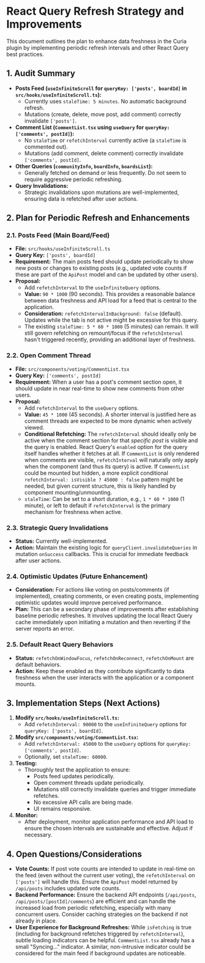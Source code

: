 # React Query Refresh Strategy and Improvements

This document outlines the plan to enhance data freshness in the Curia plugin by implementing periodic refresh intervals and other React Query best practices.

## 1. Audit Summary

- **Posts Feed (`useInfiniteScroll` for `queryKey: ['posts', boardId]` in `src/hooks/useInfiniteScroll.ts`):**
    - Currently uses `staleTime: 5 minutes`. No automatic background refresh.
    - Mutations (create, delete, move post, add comment) correctly invalidate `['posts']`.
- **Comment List (`CommentList.tsx` using `useQuery` for `queryKey: ['comments', postId]`):**
    - No `staleTime` or `refetchInterval` currently active (a `staleTime` is commented out).
    - Mutations (add comment, delete comment) correctly invalidate `['comments', postId]`.
- **Other Queries (`communityInfo`, `boardInfo`, `boardsList`):**
    - Generally fetched on demand or less frequently. Do not seem to require aggressive periodic refreshing.
- **Query Invalidations:**
    - Strategic invalidations upon mutations are well-implemented, ensuring data is refetched after user actions.

## 2. Plan for Periodic Refresh and Enhancements

### 2.1. Posts Feed (Main Board/Feed)

- **File:** `src/hooks/useInfiniteScroll.ts`
- **Query Key:** `['posts', boardId]`
- **Requirement:** The main posts feed should update periodically to show new posts or changes to existing posts (e.g., updated vote counts if these are part of the `ApiPost` model and can be updated by other users).
- **Proposal:**
    - Add `refetchInterval` to the `useInfiniteQuery` options.
    - **Value:** `90 * 1000` (90 seconds). This provides a reasonable balance between data freshness and API load for a feed that is central to the application.
    - **Consideration:** `refetchIntervalInBackground: false` (default). Updates while the tab is not active might be excessive for this query.
    - The existing `staleTime: 5 * 60 * 1000` (5 minutes) can remain. It will still govern refetching on remount/focus if the `refetchInterval` hasn't triggered recently, providing an additional layer of freshness.

### 2.2. Open Comment Thread

- **File:** `src/components/voting/CommentList.tsx`
- **Query Key:** `['comments', postId]`
- **Requirement:** When a user has a post's comment section open, it should update in near real-time to show new comments from other users.
- **Proposal:**
    - Add `refetchInterval` to the `useQuery` options.
    - **Value:** `45 * 1000` (45 seconds). A shorter interval is justified here as comment threads are expected to be more dynamic when actively viewed.
    - **Conditional Refetching:** The `refetchInterval` should ideally only be active when the comment section for that *specific post* is visible and the query is enabled. React Query's `enabled` option for the query itself handles whether it fetches at all. If `CommentList` is only rendered when comments are visible, `refetchInterval` will naturally only apply when the component (and thus its query) is active. If `CommentList` could be mounted but hidden, a more explicit conditional `refetchInterval: isVisible ? 45000 : false` pattern might be needed, but given current structure, this is likely handled by component mounting/unmounting.
    - `staleTime`: Can be set to a short duration, e.g., `1 * 60 * 1000` (1 minute), or left to default if `refetchInterval` is the primary mechanism for freshness when active.

### 2.3. Strategic Query Invalidations

- **Status:** Currently well-implemented.
- **Action:** Maintain the existing logic for `queryClient.invalidateQueries` in mutation `onSuccess` callbacks. This is crucial for immediate feedback after user actions.

### 2.4. Optimistic Updates (Future Enhancement)

- **Consideration:** For actions like voting on posts/comments (if implemented), creating comments, or even creating posts, implementing optimistic updates would improve perceived performance.
- **Plan:** This can be a secondary phase of improvements after establishing baseline periodic refreshes. It involves updating the local React Query cache immediately upon initiating a mutation and then reverting if the server reports an error.

### 2.5. Default React Query Behaviors

- **Status:** `refetchOnWindowFocus`, `refetchOnReconnect`, `refetchOnMount` are default behaviors.
- **Action:** Keep these enabled as they contribute significantly to data freshness when the user interacts with the application or a component mounts.

## 3. Implementation Steps (Next Actions)

1.  **Modify `src/hooks/useInfiniteScroll.ts`:**
    - Add `refetchInterval: 90000` to the `useInfiniteQuery` options for `queryKey: ['posts', boardId]`.
2.  **Modify `src/components/voting/CommentList.tsx`:**
    - Add `refetchInterval: 45000` to the `useQuery` options for `queryKey: ['comments', postId]`.
    - Optionally, set `staleTime: 60000`.
3.  **Testing:**
    - Thoroughly test the application to ensure:
        - Posts feed updates periodically.
        - Open comment threads update periodically.
        - Mutations still correctly invalidate queries and trigger immediate refetches.
        - No excessive API calls are being made.
        - UI remains responsive.
4.  **Monitor:**
    - After deployment, monitor application performance and API load to ensure the chosen intervals are sustainable and effective. Adjust if necessary.

## 4. Open Questions/Considerations

- **Vote Counts:** If post vote counts are intended to update in real-time on the feed (even without the current user voting), the `refetchInterval` on `['posts']` will handle this. Ensure the `ApiPost` model returned by `/api/posts` includes updated vote counts.
- **Backend Performance:** Ensure the backend API endpoints (`/api/posts`, `/api/posts/[postId]/comments`) are efficient and can handle the increased load from periodic refetching, especially with many concurrent users. Consider caching strategies on the backend if not already in place.
- **User Experience for Background Refreshes:** While `isFetching` is true (including for background refetches triggered by `refetchInterval`), subtle loading indicators can be helpful. `CommentList.tsx` already has a small "Syncing..." indicator. A similar, non-intrusive indicator could be considered for the main feed if background updates are noticeable. 
